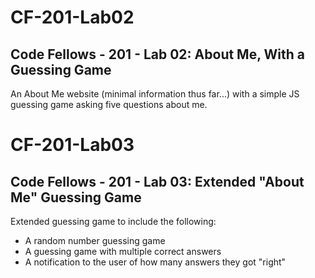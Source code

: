 # CF-201-Lab02
## Code Fellows - 201 - Lab 02: About Me, With a Guessing Game

An About Me website (minimal information thus far...) with a simple JS guessing game asking five questions about me.


# CF-201-Lab03
## Code Fellows - 201 - Lab 03: Extended "About Me" Guessing Game

Extended guessing game to include the following:
* A random number guessing game
* A guessing game with multiple correct answers
* A notification to the user of how many answers they got "right"